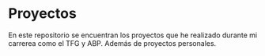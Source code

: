 # Proyectos
En este repositorio se encuentran los proyectos que he realizado durante mi carrerea como el TFG y ABP. Además de proyectos personales.
